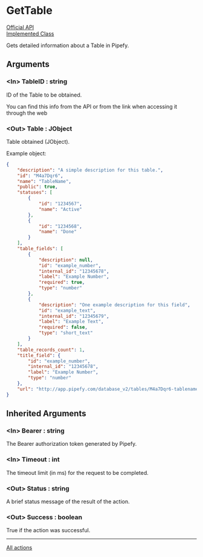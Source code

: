 # GetTable

[Official API](https://api-docs.pipefy.com/reference/queries/#table)  
[Implemented Class](../Capgemini.Pipefy/Table/GetTable.cs)

Gets detailed information about a Table in Pipefy.

## Arguments

### &lt;In&gt; TableID : string

ID of the Table to be obtained.

You can find this info from the API or from the link when accessing it through the web

### &lt;Out&gt; Table : JObject

Table obtained (JObject).

Example object:

```json
{
    "description": "A simple description for this table.",
    "id": "M4a7Dqr6",
    "name": "TableName",
    "public": true,
    "statuses": [
        {
            "id": "1234567",
            "name": "Active"
        },
        {
            "id": "1234568",
            "name": "Done"
        }
    ],
    "table_fields": [
        {
            "description": null,
            "id": "example_number",
            "internal_id": "12345678",
            "label": "Example Number",
            "required": true,
            "type": "number"
        },
        {
            "description": "One example description for this field",
            "id": "example_text",
            "internal_id": "12345679",
            "label": "Example Text",
            "required": false,
            "type": "short_text"
        }
    ],
    "table_records_count": 1,
    "title_field": {
        "id": "example_number",
        "internal_id": "12345678",
        "label": "Example Number",
        "type": "number"
    },
    "url": "http://app.pipefy.com/database_v2/tables/M4a7Dqr6-tablename"
}
```

## Inherited Arguments

### &lt;In&gt; Bearer : string

The Bearer authorization token generated by Pipefy.

### &lt;In&gt; Timeout : int

The timeout limit (in ms) for the request to be completed.

### &lt;Out&gt; Status : string

A brief status message of the result of the action.

### &lt;Out&gt; Success : boolean

True if the action was successful.

---

[All actions](../README.md)
